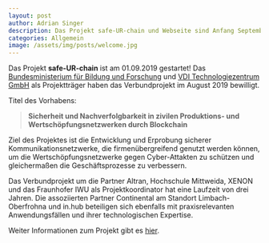```yaml
---
layout: post
author: Adrian Singer
description: Das Projekt safe-UR-chain und Webseite sind Anfang September gestartet.
categories: Allgemein
image: /assets/img/posts/welcome.jpg
---
```


Das Projekt **safe-UR-chain** ist am 01.09.2019 gestartet!
Das [Bundesministerium für Bildung und Forschung](https://www.bmbf.de/) und [VDI Technologiezentrum GmbH](https://www.vditz.de/) als Projektträger haben das Verbundprojekt im August 2019 bewilligt.

Titel des Vorhabens:
> **Sicherheit und Nachverfolgbarkeit in zivilen Produktions- und Wertschöpfungsnetzwerken durch Blockchain**

Ziel des Projektes ist die Entwicklung und Erprobung sicherer Kommunikationsnetzwerke, die firmenübergreifend genutzt werden können, um die Wertschöpfungsnetzwerke gegen Cyber-Attakten zu schützen und gleichermaßen die Geschäftsprozesse zu verbessern.

Das Verbundprojekt um die Partner Altran, Hochschule Mittweida, XENON und das Fraunhofer IWU als Projektkoordinator hat eine Laufzeit von drei Jahren. Die assoziierten Partner Continental am Standort Limbach-Oberfrohna und in.hub beteiligen sich ebenfalls mit praxisrelevanten Anwendungsfällen und ihrer technologischen Expertise. 

Weiter Informationen zum Projekt gibt es [hier](/project).